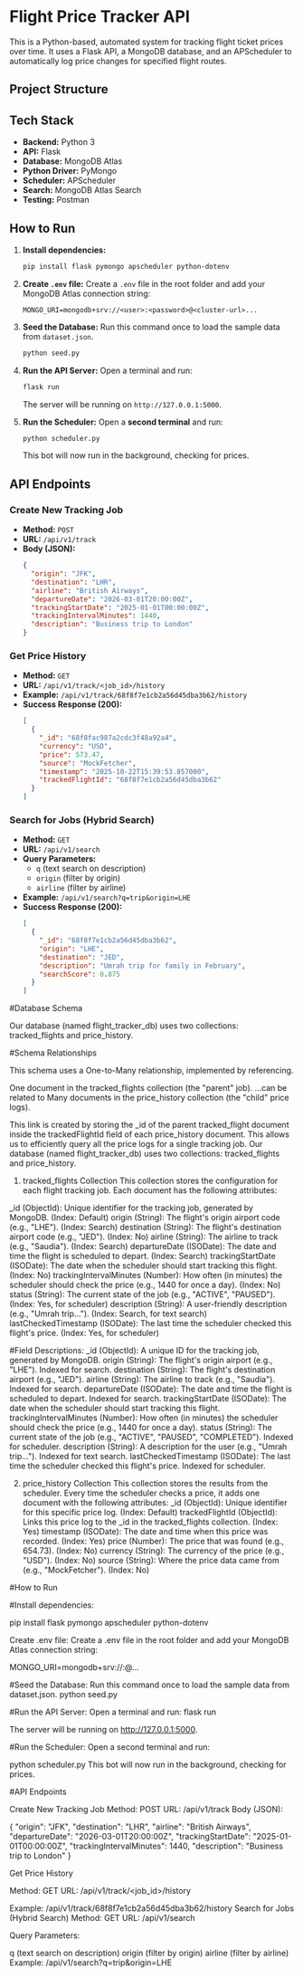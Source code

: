 # Flight Price Tracker API

This is a Python-based, automated system for tracking flight ticket prices over time. It uses a Flask API, a MongoDB database, and an APScheduler to automatically log price changes for specified flight routes.

## Project Structure
## Tech Stack

* **Backend:** Python 3
* **API:** Flask
* **Database:** MongoDB Atlas
* **Python Driver:** PyMongo
* **Scheduler:** APScheduler
* **Search:** MongoDB Atlas Search
* **Testing:** Postman

## How to Run

1.  **Install dependencies:**
    ```bash
    pip install flask pymongo apscheduler python-dotenv
    ```

2.  **Create `.env` file:**
    Create a `.env` file in the root folder and add your MongoDB Atlas connection string:
    ```
    MONGO_URI=mongodb+srv://<user>:<password>@<cluster-url>...
    ```

3.  **Seed the Database:**
    Run this command once to load the sample data from `dataset.json`.
    ```bash
    python seed.py
    ```

4.  **Run the API Server:**
    Open a terminal and run:
    ```bash
    flask run
    ```
    The server will be running on `http://127.0.0.1:5000`.

5.  **Run the Scheduler:**
    Open a **second terminal** and run:
    ```bash
    python scheduler.py
    ```
    This bot will now run in the background, checking for prices.

## API Endpoints

### Create New Tracking Job
* **Method:** `POST`
* **URL:** `/api/v1/track`
* **Body (JSON):**
    ```json
    {
      "origin": "JFK",
      "destination": "LHR",
      "airline": "British Airways",
      "departureDate": "2026-03-01T20:00:00Z",
      "trackingStartDate": "2025-01-01T00:00:00Z",
      "trackingIntervalMinutes": 1440,
      "description": "Business trip to London"
    }
    ```

### Get Price History
* **Method:** `GET`
* **URL:** `/api/v1/track/<job_id>/history`
* **Example:** `/api/v1/track/68f8f7e1cb2a56d45dba3b62/history`
* **Success Response (200):**
    ```json
    [
      {
        "_id": "68f8fac987a2cdc3f48a92a4",
        "currency": "USD",
        "price": 573.47,
        "source": "MockFetcher",
        "timestamp": "2025-10-22T15:39:53.857000",
        "trackedFlightId": "68f8f7e1cb2a56d45dba3b62"
      }
    ]
    ```

### Search for Jobs (Hybrid Search)
* **Method:** `GET`
* **URL:** `/api/v1/search`
* **Query Parameters:**
    * `q` (text search on description)
    * `origin` (filter by origin)
    * `airline` (filter by airline)
* **Example:** `/api/v1/search?q=trip&origin=LHE`
* **Success Response (200):**
    ```json
    [
      {
        "_id": "68f8f7e1cb2a56d45dba3b62",
        "origin": "LHE",
        "destination": "JED",
        "description": "Umrah trip for family in February",
        "searchScore": 0.875
      }
    ]
    ```
#Database Schema

Our database (named flight_tracker_db) uses two collections: tracked_flights and price_history.

#Schema Relationships

This schema uses a One-to-Many relationship, implemented by referencing.

One document in the tracked_flights collection (the "parent" job).
...can be related to Many documents in the price_history collection (the "child" price logs).

This link is created by storing the _id of the parent tracked_flight document inside the trackedFlightId field of each price_history document. This allows us to efficiently query all the price logs for a single tracking job.
Our database (named flight_tracker_db) uses two collections: tracked_flights and price_history.

1. tracked_flights Collection
This collection stores the configuration for each flight tracking job. Each document has the following attributes:

_id (ObjectId): Unique identifier for the tracking job, generated by MongoDB. (Index: Default)
origin (String): The flight's origin airport code (e.g., "LHE"). (Index: Search)
destination (String): The flight's destination airport code (e.g., "JED"). (Index: No)
airline (String): The airline to track (e.g., "Saudia"). (Index: Search)
departureDate (ISODate): The date and time the flight is scheduled to depart. (Index: Search)
trackingStartDate (ISODate): The date when the scheduler should start tracking this flight. (Index: No)
trackingIntervalMinutes (Number): How often (in minutes) the scheduler should check the price (e.g., 1440 for once a day). (Index: No)
status (String): The current state of the job (e.g., "ACTIVE", "PAUSED"). (Index: Yes, for scheduler)
description (String): A user-friendly description (e.g., "Umrah trip..."). (Index: Search, for text search)
lastCheckedTimestamp (ISODate): The last time the scheduler checked this flight's price. (Index: Yes, for scheduler)

#Field Descriptions:
_id (ObjectId): A unique ID for the tracking job, generated by MongoDB.
origin (String): The flight's origin airport (e.g., "LHE"). Indexed for search.
destination (String): The flight's destination airport (e.g., "JED").
airline (String): The airline to track (e.g., "Saudia"). Indexed for search.
departureDate (ISODate): The date and time the flight is scheduled to depart. Indexed for search.
trackingStartDate (ISODate): The date when the scheduler should start tracking this flight.
trackingIntervalMinutes (Number): How often (in minutes) the scheduler should check the price (e.g., 1440 for once a day).
status (String): The current state of the job (e.g., "ACTIVE", "PAUSED", "COMPLETED"). Indexed for scheduler.
description (String): A description for the user (e.g., "Umrah trip..."). Indexed for text search.
lastCheckedTimestamp (ISODate): The last time the scheduler checked this flight's price. Indexed for scheduler.

2. price_history Collection
This collection stores the results from the scheduler. Every time the scheduler checks a price, it adds one document with the following attributes:
_id (ObjectId): Unique identifier for this specific price log. (Index: Default)
trackedFlightId (ObjectId): Links this price log to the _id in the tracked_flights collection. (Index: Yes)
timestamp (ISODate): The date and time when this price was recorded. (Index: Yes)
price (Number): The price that was found (e.g., 654.73). (Index: No)
currency (String): The currency of the price (e.g., "USD"). (Index: No)
source (String): Where the price data came from (e.g., "MockFetcher"). (Index: No)
 
 #How to Run

#Install dependencies:

pip install flask pymongo apscheduler python-dotenv


Create .env file:
Create a .env file in the root folder and add your MongoDB Atlas connection string:

MONGO_URI=mongodb+srv://<user>:<password>@<cluster-url>...


#Seed the Database:
Run this command once to load the sample data from dataset.json.
python seed.py


#Run the API Server:
Open a terminal and run:
flask run

The server will be running on http://127.0.0.1:5000.

#Run the Scheduler:
Open a second terminal and run:

python scheduler.py
This bot will now run in the background, checking for prices.

#API Endpoints

 Create New Tracking Job
 Method: POST
 URL: /api/v1/track
Body (JSON):

{
  "origin": "JFK",
  "destination": "LHR",
  "airline": "British Airways",
  "departureDate": "2026-03-01T20:00:00Z",
  "trackingStartDate": "2025-01-01T00:00:00Z",
  "trackingIntervalMinutes": 1440,
  "description": "Business trip to London"
}


Get Price History

Method: GET
URL: /api/v1/track/<job_id>/history


Example: /api/v1/track/68f8f7e1cb2a56d45dba3b62/history
Search for Jobs (Hybrid Search)
Method: GET
URL: /api/v1/search

Query Parameters:

q (text search on description)
origin (filter by origin)
airline (filter by airline)
Example: /api/v1/search?q=trip&origin=LHE
